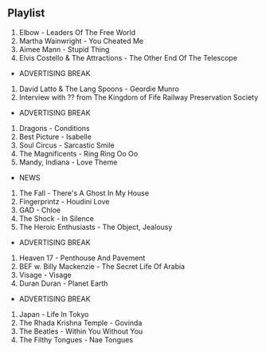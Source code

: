 ## Playlist

1. Elbow - Leaders Of The Free World
2. Martha Wainwright - You Cheated Me
3. Aimee Mann - Stupid Thing
4. Elvis Costello & The Attractions - The Other End Of The Telescope

- ADVERTISING BREAK

1. David Latto & The Lang Spoons - Geordie Munro
2. Interview with ?? from The Kingdom of Fife Railway Preservation Society

- ADVERTISING BREAK

1. Dragons - Conditions
2. Best Picture - Isabelle
3. Soul Circus - Sarcastic Smile
4. The Magnificents - Ring Ring Oo Oo
5. Mandy, Indiana - Love Theme

- NEWS

1. The Fall - There's A Ghost In My House
2. Fingerprintz - Houdini Love
3. GAD - Chloe
4. The Shock - In Silence
5. The Heroic Enthusiasts - The Object, Jealousy

- ADVERTISING BREAK

1. Heaven 17 - Penthouse And Pavement
2. BEF w. Billy Mackenzie - The Secret Life Of Arabia
3. Visage - Visage
4. Duran Duran - Planet Earth

- ADVERTISING BREAK

1. Japan - Life In Tokyo
2. The Rhada Krishna Temple - Govinda
3. The Beatles - Within You Without You
4. The Filthy Tongues - Nae Tongues
